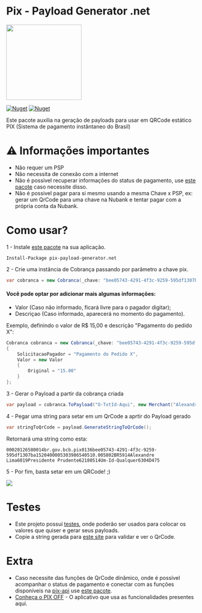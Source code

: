 # Pix - Payload Generator .net

<img width='200' src='https://user-images.githubusercontent.com/5353685/101644586-233eb080-3a14-11eb-9cec-2172586abfde.png'/>

[![Nuget](https://img.shields.io/nuget/dt/pix-payload-generator.net)](https://www.nuget.org/packages/pix-payload-generator.net)
[![Nuget](https://img.shields.io/nuget/v/pix-payload-generator.net)](https://www.nuget.org/packages/pix-payload-generator.net)

Este pacote auxilia na geração de payloads para usar em QRCode estático PIX (Sistema de pagamento instântaneo do Brasil)

# ⚠ Informações importantes
- Não requer um PSP
- Não necessita de conexão com a internet
- Não é possivel recuperar informações do status de pagamento, use [este pacote](https://github.com/alexandresanlim/pix-dynamic-payload-generator.net) caso necessite disso.
- Não é possivel pagar para si mesmo usando a mesma Chave x PSP, ex: gerar um QrCode para uma chave na Nubank e tentar pagar com a própria conta da Nubank.

# Como usar?

1 - Instale [este pacote](https://www.nuget.org/packages/pix-payload-generator.net) na sua aplicação.
```
Install-Package pix-payload-generator.net
```

2 - Crie uma instância de Cobrança passando por parâmetro a chave pix.

```csharp
var cobranca = new Cobranca(_chave: "bee05743-4291-4f3c-9259-595df1307ba1");
```

#### Você pode optar por adicionar mais algumas informações:
- Valor (Caso não informado, ficará livre para o pagador digitar);
- Descriçao (Caso informado, aparecerá no momento do pagamento).

Exemplo, definindo o valor de R$ 15,00 e descrição "Pagamento do pedido X":
```csharp
Cobranca cobranca = new Cobranca(_chave: "bee05743-4291-4f3c-9259-595df1307ba1")
{
    SolicitacaoPagador = "Pagamento do Pedido X",
    Valor = new Valor
    {
        Original = "15.00"
    }
};

```

3 - Gerar o Payload a partir da cobrança criada
```csharp
var payload = cobranca.ToPayload("O-TxtId-Aqui", new Merchant("Alexandre Sanlim", "Presidente Prudente"));
```

4 - Pegar uma string para setar em um QrCode a aprtir do Payload gerado


```csharp
var stringToQrCode = payload.GenerateStringToQrCode();
```

Retornará uma string como esta:

```
00020126580014br.gov.bcb.pix0136bee05743-4291-4f3c-9259-595df1307ba1520400005303986540510.005802BR5914Alexandre Lima6019Presidente Prudente62180514Um-Id-Qualquer6304D475
```

5 - Por fim, basta setar em um QRCode! ;)

<img src='https://dyn-qrcode.vercel.app/api?url=00020126580014br.gov.bcb.pix0136bee05743-4291-4f3c-9259-595df1307ba1520400005303986540510.005802BR5914Alexandre%20Lima6019Presidente%20Prudente62180514Um-Id-Qualquer6304D475' />

# Testes
- Este projeto possuí [testes](https://github.com/alexandresanlim/pix-payload-generator.net/blob/master/pix-payload-generator.net-test/UnitTest1.cs), onde poderão ser usados para colocar os valores que quiser e gerar seus payloads. 
- Copie a string gerada para [este site](https://pix.nascent.com.br/tools/pix-qr-decoder/) para validar e ver o QrCode.

# Extra
- Caso necessite das funções de QrCode dinâmico, onde é possível acompanhar o status de pagamento e conectar com as funções disponíveis na [pix-api](https://bacen.github.io/pix-api/) use [este pacote](https://github.com/alexandresanlim/pix-dynamic-payload-generator.net).
- [Conheça o PIX OFF](https://github.com/alexandresanlim/PixQrCodeGeneratorOffline) - O aplicativo que usa as funcionalidades presentes aqui.
